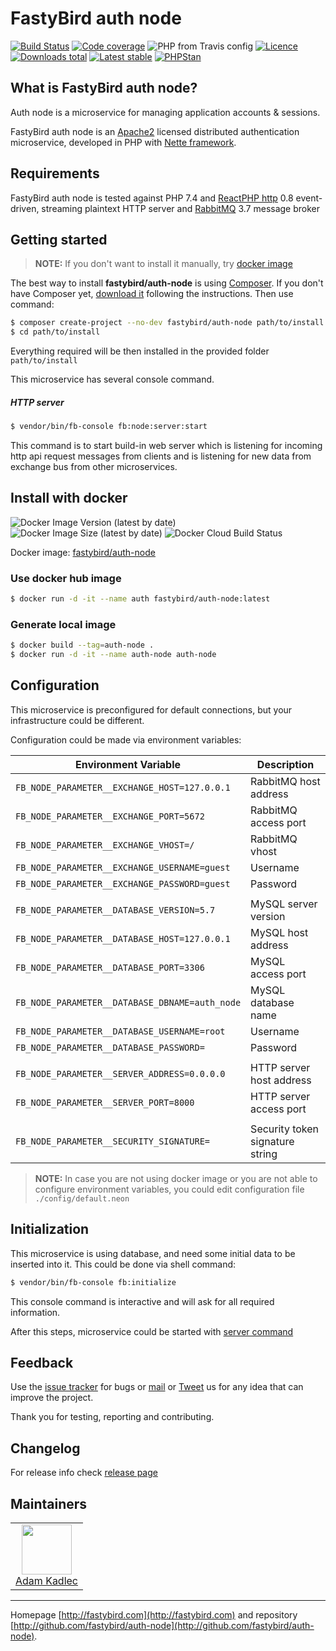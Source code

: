 # FastyBird auth node

[![Build Status](https://img.shields.io/travis/FastyBird/auth-node.svg?style=flat-square)](https://travis-ci.org/FastyBird/auth-node)
[![Code coverage](https://img.shields.io/coveralls/FastyBird/auth-node.svg?style=flat-square)](https://coveralls.io/r/FastyBird/auth-node)
![PHP from Travis config](https://img.shields.io/travis/php-v/fastybird/auth-node?style=flat-square)
[![Licence](https://img.shields.io/packagist/l/FastyBird/auth-node.svg?style=flat-square)](https://packagist.org/packages/FastyBird/auth-node)
[![Downloads total](https://img.shields.io/packagist/dt/FastyBird/auth-node.svg?style=flat-square)](https://packagist.org/packages/FastyBird/auth-node)
[![Latest stable](https://img.shields.io/packagist/v/FastyBird/auth-node.svg?style=flat-square)](https://packagist.org/packages/FastyBird/auth-node)
[![PHPStan](https://img.shields.io/badge/PHPStan-enabled-brightgreen.svg?style=flat-square)](https://github.com/phpstan/phpstan)

## What is FastyBird auth node?

Auth node is a microservice for managing application accounts & sessions.

FastyBird auth node is an [Apache2](http://github.com/fastybird/auth-node/blob/master/license.md) licensed distributed authentication microservice, developed in PHP with [Nette framework](https://nette.org).

## Requirements

FastyBird auth node is tested against PHP 7.4 and [ReactPHP http](https://github.com/reactphp/http) 0.8 event-driven, streaming plaintext HTTP server and [RabbitMQ](https://www.rabbitmq.com/) 3.7 message broker

## Getting started

> **NOTE:** If you don't want to install it manually, try [docker image](#install-with-docker)

The best way to install **fastybird/auth-node** is using [Composer](http://getcomposer.org/). If you don't have Composer yet, [download it](https://getcomposer.org/download/) following the instructions.
Then use command:

```sh
$ composer create-project --no-dev fastybird/auth-node path/to/install
$ cd path/to/install
```

Everything required will be then installed in the provided folder `path/to/install`

This microservice has several console command.

##### HTTP server

```sh
$ vendor/bin/fb-console fb:node:server:start
```

This command is to start build-in web server which is listening for incoming http api request messages from clients and is listening for new data from exchange bus from other microservices. 

## Install with docker

![Docker Image Version (latest by date)](https://img.shields.io/docker/v/fastybird/auth-node?style=flat-square)
![Docker Image Size (latest by date)](https://img.shields.io/docker/image-size/fastybird/auth-node?style=flat-square)
![Docker Cloud Build Status](https://img.shields.io/docker/cloud/build/fastybird/auth-node?style=flat-square)

Docker image: [fastybird/auth-node](https://hub.docker.com/r/fastybird/auth-node/)

### Use docker hub image

```bash
$ docker run -d -it --name auth fastybird/auth-node:latest
```

### Generate local image

```bash
$ docker build --tag=auth-node .
$ docker run -d -it --name auth-node auth-node
```

## Configuration

This microservice is preconfigured for default connections, but your infrastructure could be different.

Configuration could be made via environment variables:

| Environment Variable | Description |
| ---------------------- | ---------------------------- |
| `FB_NODE_PARAMETER__EXCHANGE_HOST=127.0.0.1` | RabbitMQ host address |
| `FB_NODE_PARAMETER__EXCHANGE_PORT=5672` | RabbitMQ access port |
| `FB_NODE_PARAMETER__EXCHANGE_VHOST=/` | RabbitMQ vhost |
| `FB_NODE_PARAMETER__EXCHANGE_USERNAME=guest` | Username |
| `FB_NODE_PARAMETER__EXCHANGE_PASSWORD=guest` | Password |
| | |
| `FB_NODE_PARAMETER__DATABASE_VERSION=5.7` | MySQL server version |
| `FB_NODE_PARAMETER__DATABASE_HOST=127.0.0.1` | MySQL host address |
| `FB_NODE_PARAMETER__DATABASE_PORT=3306` | MySQL access port |
| `FB_NODE_PARAMETER__DATABASE_DBNAME=auth_node` | MySQL database name |
| `FB_NODE_PARAMETER__DATABASE_USERNAME=root` | Username |
| `FB_NODE_PARAMETER__DATABASE_PASSWORD=` | Password |
| | |
| `FB_NODE_PARAMETER__SERVER_ADDRESS=0.0.0.0` | HTTP server host address |
| `FB_NODE_PARAMETER__SERVER_PORT=8000` | HTTP server access port |
| | |
| `FB_NODE_PARAMETER__SECURITY_SIGNATURE=` | Security token signature string |

> **NOTE:** In case you are not using docker image or you are not able to configure environment variables, you could edit configuration file `./config/default.neon`

## Initialization

This microservice is using database, and need some initial data to be inserted into it. This could be done via shell command:

```sh
$ vendor/bin/fb-console fb:initialize
```

This console command is interactive and will ask for all required information.

After this steps, microservice could be started with [server command](#http-server)

## Feedback

Use the [issue tracker](https://github.com/FastyBird/auth-node/issues) for bugs or [mail](mailto:code@fastybird.com) or [Tweet](https://twitter.com/fastybird) us for any idea that can improve the project.

Thank you for testing, reporting and contributing.

## Changelog

For release info check [release page](https://github.com/FastyBird/auth-node/releases)

## Maintainers

<table>
	<tbody>
		<tr>
			<td align="center">
				<a href="https://github.com/akadlec">
					<img width="80" height="80" src="https://avatars3.githubusercontent.com/u/1866672?s=460&amp;v=4">
				</a>
				<br>
				<a href="https://github.com/akadlec">Adam Kadlec</a>
			</td>
		</tr>
	</tbody>
</table>

***
Homepage [http://fastybird.com](http://fastybird.com) and repository [http://github.com/fastybird/auth-node](http://github.com/fastybird/auth-node).
